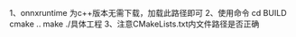 1、onnxruntime 为c++版本无需下载，加载此路径即可
2、使用命令 cd BUILD 
            cmake ..
            make
            ./具体工程
3、注意CMakeLists.txt内文件路径是否正确
